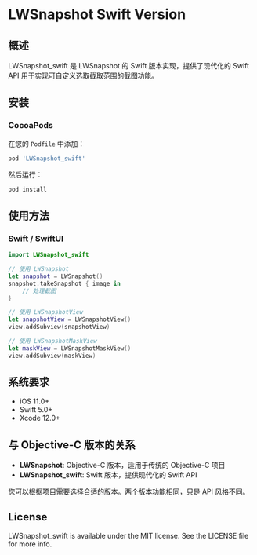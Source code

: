 # LWSnapshot Swift Version

## 概述

LWSnapshot_swift 是 LWSnapshot 的 Swift 版本实现，提供了现代化的 Swift API 用于实现可自定义选取截取范围的截图功能。

## 安装

### CocoaPods

在您的 `Podfile` 中添加：

```ruby
pod 'LWSnapshot_swift'
```

然后运行：

```bash
pod install
```

## 使用方法

### Swift / SwiftUI

```swift
import LWSnapshot_swift

// 使用 LWSnapshot
let snapshot = LWSnapshot()
snapshot.takeSnapshot { image in
    // 处理截图
}

// 使用 LWSnapshotView
let snapshotView = LWSnapshotView()
view.addSubview(snapshotView)

// 使用 LWSnapshotMaskView
let maskView = LWSnapshotMaskView()
view.addSubview(maskView)
```

## 系统要求

- iOS 11.0+
- Swift 5.0+
- Xcode 12.0+

## 与 Objective-C 版本的关系

- **LWSnapshot**: Objective-C 版本，适用于传统的 Objective-C 项目
- **LWSnapshot_swift**: Swift 版本，提供现代化的 Swift API

您可以根据项目需要选择合适的版本。两个版本功能相同，只是 API 风格不同。

## License

LWSnapshot_swift is available under the MIT license. See the LICENSE file for more info.
